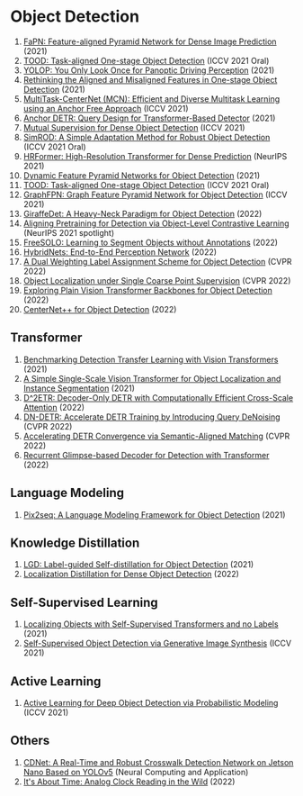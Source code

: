 # Object Detection
1. [FaPN: Feature-aligned Pyramid Network for Dense Image Prediction](https://arxiv.org/abs/2108.07058) (2021)
2. [TOOD: Task-aligned One-stage Object Detection](https://arxiv.org/abs/2108.07755) (ICCV 2021 Oral)
3. [YOLOP: You Only Look Once for Panoptic Driving Perception](https://arxiv.org/abs/2108.11250) (2021)
4. [Rethinking the Aligned and Misaligned Features in One-stage Object Detection](https://arxiv.org/abs/2108.12176) (2021)
5. [MultiTask-CenterNet (MCN): Efficient and Diverse Multitask Learning using an Anchor Free Approach](https://arxiv.org/abs/2108.05060) (ICCV 2021)
6. [Anchor DETR: Query Design for Transformer-Based Detector](https://arxiv.org/abs/2109.07107) (2021)
7. [Mutual Supervision for Dense Object Detection](https://arxiv.org/abs/2109.05986) (ICCV 2021)
8. [SimROD: A Simple Adaptation Method for Robust Object Detection](https://arxiv.org/abs/2107.13389) (ICCV 2021 Oral)
9. [HRFormer: High-Resolution Transformer for Dense Prediction](https://arxiv.org/abs/2110.09408) (NeurIPS 2021)
10. [Dynamic Feature Pyramid Networks for Object Detection](https://arxiv.org/abs/2012.00779) (2021)
11. [TOOD: Task-aligned One-stage Object Detection](https://arxiv.org/abs/2108.07755) (ICCV 2021 Oral)
12. [GraphFPN: Graph Feature Pyramid Network for Object Detection](https://arxiv.org/abs/2108.00580) (ICCV 2021)
13. [GiraffeDet: A Heavy-Neck Paradigm for Object Detection](https://arxiv.org/abs/2202.04256v1) (2022)
14. [Aligning Pretraining for Detection via Object-Level Contrastive Learning](https://arxiv.org/abs/2106.02637) (NeurIPS 2021 spotlight)
15. [FreeSOLO: Learning to Segment Objects without Annotations](https://arxiv.org/abs/2202.12181) (2022)
16. [HybridNets: End-to-End Perception Network](https://arxiv.org/abs/2203.09035) (2022)
17. [A Dual Weighting Label Assignment Scheme for Object Detection](https://arxiv.org/abs/2203.09730) (CVPR 2022)
18. [Object Localization under Single Coarse Point Supervision](https://arxiv.org/abs/2203.09338) (CVPR 2022)
19. [Exploring Plain Vision Transformer Backbones for Object Detection](https://arxiv.org/abs/2203.16527) (2022)
20. [CenterNet++ for Object Detection](https://arxiv.org/abs/2204.08394) (2022)
 
 
 ## Transformer
 1. [Benchmarking Detection Transfer Learning with Vision Transformers](https://arxiv.org/abs/2111.11429) (2021)
 2. [A Simple Single-Scale Vision Transformer for Object Localization and Instance Segmentation](https://arxiv.org/abs/2112.09747) (2021)
 3. [D^2ETR: Decoder-Only DETR with Computationally Efficient Cross-Scale Attention](https://arxiv.org/abs/2203.00860) (2022)
 4. [DN-DETR: Accelerate DETR Training by Introducing Query DeNoising](https://arxiv.org/abs/2203.01305) (CVPR 2022)
 5. [Accelerating DETR Convergence via Semantic-Aligned Matching](https://arxiv.org/abs/2203.06883) (CVPR 2022)
 6. [Recurrent Glimpse-based Decoder for Detection with Transformer](https://arxiv.org/abs/2112.04632) (2022)
 
 
 ## Language Modeling
1. [Pix2seq: A Language Modeling Framework for Object Detection](https://arxiv.org/abs/2109.10852) (2021)


## Knowledge Distillation
1. [LGD: Label-guided Self-distillation for Object Detection](https://arxiv.org/abs/2109.11496) (2021)
2. [Localization Distillation for Dense Object Detection](https://arxiv.org/abs/2102.12252) (2022)

## Self-Supervised Learning
1. [Localizing Objects with Self-Supervised Transformers and no Labels](https://arxiv.org/abs/2109.14279) (2021)
2. [Self-Supervised Object Detection via Generative Image Synthesis](https://openaccess.thecvf.com/content/ICCV2021/papers/Mustikovela_Self-Supervised_Object_Detection_via_Generative_Image_Synthesis_ICCV_2021_paper.pdf) (ICCV 2021)

## Active Learning
1. [Active Learning for Deep Object Detection via Probabilistic Modeling](https://arxiv.org/abs/2103.16130) (ICCV 2021)

## Others
1. [CDNet: A Real-Time and Robust Crosswalk Detection Network on Jetson Nano Based on YOLOv5](https://rdcu.be/cHuc8) (Neural Computing and Application)
2. [It's About Time: Analog Clock Reading in the Wild](https://arxiv.org/abs/2111.09162) (2022)

